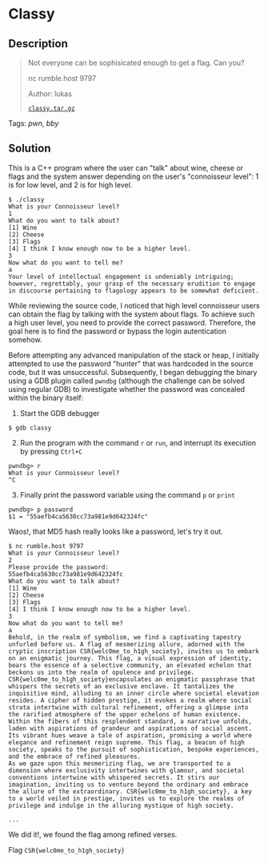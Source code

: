 # Classy

## Description

> Not everyone can be sophisicated enough to get a flag. Can you?
>
> nc rumble.host 9797
>
> Author: lukas
>
> [`classy.tar.gz`](classy.tar.gz)

Tags: _pwn, bby_

## Solution

This is a C++ program where the user can "talk" about wine, cheese or flags and the system answer depending on the user's "connoisseur level": 1 is for low level, and 2 is for high level.

```
$ ./classy
What is your Connoisseur level?
1
What do you want to talk about?
[1] Wine
[2] Cheese
[3] Flags
[4] I think I know enough now to be a higher level.
3
Now what do you want to tell me?
a
Your level of intellectual engagement is undeniably intriguing; however, regrettably, your grasp of the necessary erudition to engage in discourse pertaining to flagology appears to be somewhat deficient.

```

While reviewing the source code, I noticed that high level connoisseur users can obtain the flag by talking with the system about flags. To achieve such a high user level, you need to provide the correct password. Therefore, the goal here is to find the password or bypass the login autentication somehow.

Before attempting any advanced manipulation of the stack or heap, I initially attempted to use the password "hunter" that was hardcoded in the source code, but it was unsuccessful. Subsequently, I began debugging the binary using a GDB plugin called `pwndbg` (although the challenge can be solved using regular GDB) to investigate whether the password was concealed within the binary itself:

1. Start the GDB debugger

```
$ gdb classy
```

2. Run the program with the command `r` or `run`, and interrupt its execution by pressing `Ctrl+C`

```
pwndbg> r
What is your Connoisseur level?
^C
```

3. Finally print the password variable using the command `p` or `print`

```
pwndbg> p password
$1 = "55aefb4ca5630cc73a981e9d642324fc"
```

Waos!, that MD5 hash really looks like a password, let's try it out.

```
$ nc rumble.host 9797
What is your Connoisseur level?
2
Please provide the password:
55aefb4ca5630cc73a981e9d642324fc
What do you want to talk about?
[1] Wine
[2] Cheese
[3] Flags
[4] I think I know enough now to be a higher level.
3
Now what do you want to tell me?
a
Behold, in the realm of symbolism, we find a captivating tapestry unfurled before us. A flag of mesmerizing allure, adorned with the cryptic inscription CSR{welc0me_to_h1gh_society}, invites us to embark on an enigmatic journey. This flag, a visual expression of identity, bears the essence of a selective community, an elevated echelon that beckons us into the realm of opulence and privilege.
CSR{welc0me_to_h1gh_society}encapsulates an enigmatic passphrase that whispers the secrets of an exclusive enclave. It tantalizes the inquisitive mind, alluding to an inner circle where societal elevation resides. A cipher of hidden prestige, it evokes a realm where social strata intertwine with cultural refinement, offering a glimpse into the rarified atmosphere of the upper echelons of human existence.
Within the fibers of this resplendent standard, a narrative unfolds, laden with aspirations of grandeur and aspirations of social ascent. Its vibrant hues weave a tale of aspiration, promising a world where elegance and refinement reign supreme. This flag, a beacon of high society, speaks to the pursuit of sophistication, bespoke experiences, and the embrace of refined pleasures.
As we gaze upon this mesmerizing flag, we are transported to a dimension where exclusivity intertwines with glamour, and societal conventions intertwine with whispered secrets. It stirs our imagination, inviting us to venture beyond the ordinary and embrace the allure of the extraordinary. CSR{welc0me_to_h1gh_society}, a key to a world veiled in prestige, invites us to explore the realms of privilege and indulge in the alluring mystique of high society.

...
```

We did it!, we found the flag among refined verses.

Flag `CSR{welc0me_to_h1gh_society}`
